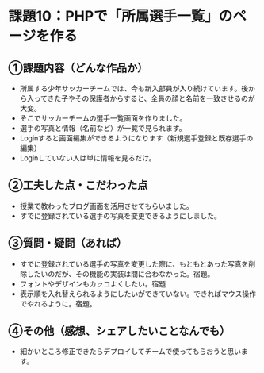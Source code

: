 # 課題10：PHPで「所属選手一覧」のページを作る

## ①課題内容（どんな作品か）
- 所属する少年サッカーチームでは、今も新入部員が入り続けています。後から入ってきた子やその保護者からすると、全員の顔と名前を一致させるのが大変。
- そこでサッカーチームの選手一覧画面を作りました。
- 選手の写真と情報（名前など）が一覧で見られます。
- Loginすると画面編集ができるようになります（新規選手登録と既存選手の編集）
- Loginしていない人は単に情報を見るだけ。

## ②工夫した点・こだわった点
- 授業で教わったブログ画面を活用させてもらいました。
- すでに登録されている選手の写真を変更できるようにしました。

## ③質問・疑問（あれば）
- すでに登録されている選手の写真を変更した際に、もともとあった写真を削除したいのだが、その機能の実装は間に合わなかった。宿題。
- フォントやデザインもカッコよくしたい。宿題
- 表示順を入れ替えられるようにしたいができていない。できればマウス操作でやれるように。宿題。

## ④その他（感想、シェアしたいことなんでも）
- 細かいところ修正できたらデプロイしてチームで使ってもらおうと思います。
